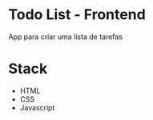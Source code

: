 # Todo List - Frontend
App para criar uma lista de tarefas

# Stack
  - HTML
  - CSS
  - Javascript
